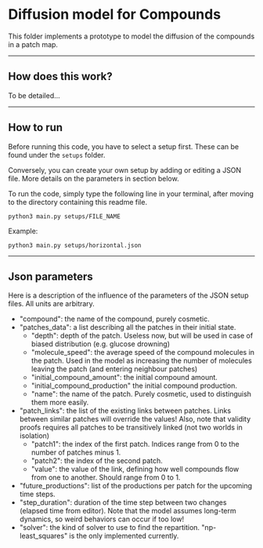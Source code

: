 # Diffusion model for Compounds

This folder implements a prototype to model the diffusion of the compounds in a patch map.

___
## How does this work?

To be detailed...

___
## How to run

Before running this code, you have to select a setup first.
These can be found under the `setups` folder.

Conversely, you can create your own setup by adding or editing a JSON file.
More details on the parameters in section below.

To run the code, simply type the following line in your terminal, after moving to the directory containing this readme file.

`python3 main.py setups/FILE_NAME`

Example:

`python3 main.py setups/horizontal.json`

___
## Json parameters

Here is a description of the influence of the parameters of the JSON setup files.
All units are arbitrary.

- "compound": the name of the compound, purely cosmetic.
- "patches_data": a list describing all the patches in their initial state.
  - "depth": depth of the patch. Useless now, but will be used in case of biased distribution (e.g. glucose drowning)
  - "molecule_speed": the average speed of the compound molecules in the patch. Used in the model as increasing the number of molecules leaving the patch (and entering neighbour patches)
  - "initial_compound_amount": the initial compound amount.
  - "initial_compound_production" the initial compound production.
  - "name": the name of the patch. Purely cosmetic, used to distinguish them more easily.
- "patch_links": the list of the existing links between patches. Links between similar patches will override the values! Also, note that validity proofs requires all patches to be transitively linked (not two worlds in isolation)
  - "patch1": the index of the first patch. Indices range from 0 to the number of patches minus 1.
  - "patch2": the index of the second patch.
  - "value": the value of the link, defining how well compounds flow from one to another. Should range from 0 to 1.
- "future_productions": list of the productions per patch for the upcoming time steps.
- "step_duration": duration of the time step between two changes (elapsed time from editor). Note that the model assumes long-term dynamics, so weird behaviors can occur if too low!
- "solver": the kind of solver to use to find the repartition. "np-least_squares" is the only implemented currently.
